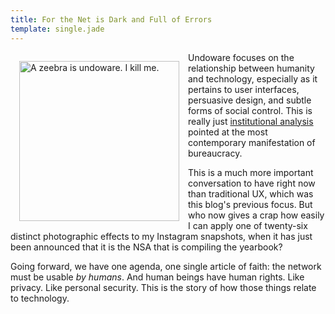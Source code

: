 ```yaml
---
title: For the Net is Dark and Full of Errors
template: single.jade
---
```


<img src="https://undoware-cdn.appspot.com/vector/zebra.svg" alt="A zeebra is undoware. I kill me." style="width: 256px;  float: left; margin: 1em">

Undoware focuses on the relationship between humanity and technology, especially as it pertains to user interfaces, persuasive design, and subtle forms of social control. This is really just [institutional analysis](http://en.wikipedia.org/wiki/Institutional_analysis) pointed at the most contemporary manifestation of bureaucracy.

This is a much more important conversation to have right now than traditional UX, which was this blog's previous focus. But who now gives a crap how easily I can apply one of twenty-six distinct photographic effects to my Instagram snapshots, when it has just been announced that it is the NSA that is compiling the yearbook?

Going forward, we have one agenda, one single article of faith: the network must be usable *by humans*. And human beings have human rights. Like privacy. Like personal security. This is the story of how those things relate to technology.

